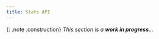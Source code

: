```yaml
---
title: Stats API
---
```


{: .note .construction}
_This section is a **work in progress**..._

<div style="min-height: 800px"></div>